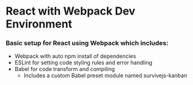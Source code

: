 # React with Webpack Dev Environment

### Basic setup for React using Webpack which includes:
* Webpack with auto npm install of dependencies
* ESLint for setting code styling rules and error handling
* Babel for code transform and compiling
  * Includes a custom Babel preset module named survivejs-kanban 
